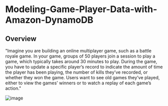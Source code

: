 # Modeling-Game-Player-Data-with-Amazon-DynamoDB

## Overview
"Imagine you are building an online multiplayer game, such as a battle royale game. In your game, groups of 50 players join a session to play a game, which typically takes around 30 minutes to play. During the game, you have to update a specific player’s record to indicate the amount of time the player has been playing, the number of kills they’ve recorded, or whether they won the game. Users want to see old games they’ve played, either to view the games’ winners or to watch a replay of each game’s action."

![image](https://user-images.githubusercontent.com/106786020/215301958-3433887f-191b-4216-94df-c6af6b4845a9.png)
